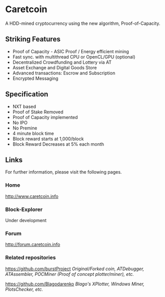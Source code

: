 # Caretcoin

A HDD-mined cryptocurrency using the new algorithm, Proof-of-Capacity.

## Striking Features

- Proof of Capacity - ASIC Proof / Energy efficient mining
- Fast sync. with multithread CPU or OpenCL/GPU (optional)
- Decentralized Crowdfunding and Lottery via AT
- Asset Exchange and Digital Goods Store
- Advanced transactions: Escrow and Subscription
- Encrypted Messaging

## Specification

- NXT based
- Proof of Stake Removed
- Proof of Capacity implemented
- No IPO
- No Premine
- 4 minute block time
- Block reward starts at 1,000/block
- Block Reward Decreases at 5% each month

## Links

For further information, please visit the following pages.

### Home
http://www.caretcoin.info

### Block-Explorer
Under development

### Forum
http://forum.caretcoin.info


### Related repositories
https://github.com/burstProject *Original/Forked coin, ATDebugger, ATAssembler, POCMiner (Proof of concept plotter/miner), etc.*

https://github.com/Blagodarenko  *Blago's XPlotter, Windows Miner, PlotsChecker, etc.*


